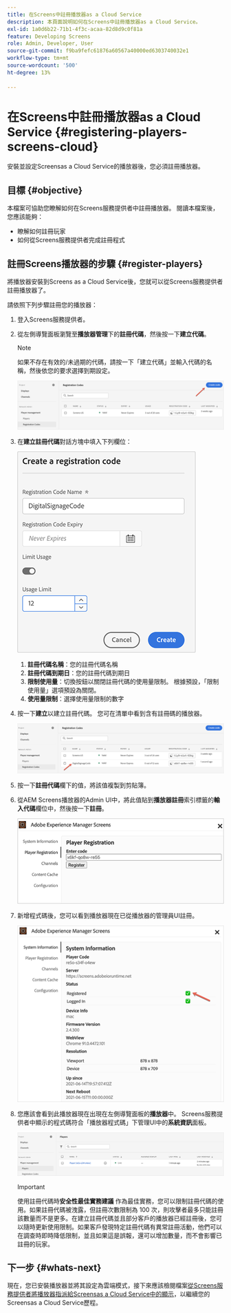 ```yaml
---
title: 在Screens中註冊播放器as a Cloud Service
description: 本頁面說明如何在Screens中註冊播放器as a Cloud Service。
exl-id: 1a0d6b22-71b1-4f3c-acaa-82d8d9c0f81a
feature: Developing Screens
role: Admin, Developer, User
source-git-commit: f9ba9fefc61876a60567a40000ed6303740032e1
workflow-type: tm+mt
source-wordcount: '500'
ht-degree: 13%

---
```


# 在Screens中註冊播放器as a Cloud Service {#registering-players-screens-cloud}

安裝並設定Screensas a Cloud Service的播放器後，您必須註冊播放器。

## 目標 {#objective}

本檔案可協助您瞭解如何在Screens服務提供者中註冊播放器。 閱讀本檔案後，您應該能夠：

* 瞭解如何註冊玩家
* 如何從Screens服務提供者完成註冊程式

## 註冊Screens播放器的步驟 {#register-players}

將播放器安裝到Screens as a Cloud Service後，您就可以從Screens服務提供者註冊播放器了。

請依照下列步驟註冊您的播放器：

1. 登入Screens服務提供者。

1. 從左側導覽面板瀏覽至&#x200B;**播放器管理**&#x200B;下的&#x200B;**註冊代碼**，然後按一下&#x200B;**建立代碼**。

   >[!NOTE]
   >如果不存在有效的/未過期的代碼，請按一下「建立代碼」並輸入代碼的名稱，然後依您的要求選擇到期設定。

   ![影像](/help/screens-cloud/assets/player/register-player1.png)

1. 在&#x200B;**建立註冊代碼**&#x200B;對話方塊中填入下列欄位：

   ![影像](/help/screens-cloud/assets/player/register-player2.png)

   1. **註冊代碼名稱**：您的註冊代碼名稱
   1. **註冊代碼到期日**：您的註冊代碼到期日
   1. **限制使用量**：切換按鈕以關閉註冊代碼的使用量限制。 根據預設，「限制使用量」選項預設為關閉。
   1. **使用量限制**：選擇使用量限制的數字

1. 按一下&#x200B;**建立**&#x200B;以建立註冊代碼。 您可在清單中看到含有註冊碼的播放器。

   ![影像](/help/screens-cloud/assets/player/register-player3.png)

1. 按一下&#x200B;**註冊代碼**&#x200B;欄下的值，將該值複製到剪貼簿。

1. 從AEM Screens播放器的Admin UI中，將此值貼到&#x200B;**播放器註冊**&#x200B;索引標籤的&#x200B;**輸入代碼**&#x200B;欄位中，然後按一下&#x200B;**註冊**。

   ![影像](/help/screens-cloud/assets/player/register-player4.png)


1. 新增程式碼後，您可以看到播放器現在已從播放器的管理員UI註冊。

   ![影像](/help/screens-cloud/assets/player/register-player5.png)

1. 您應該會看到此播放器現在出現在左側導覽面板的&#x200B;**播放器**&#x200B;中。 Screens服務提供者中顯示的程式碼符合「播放器程式碼」下管理UI中的&#x200B;**系統資訊**&#x200B;面板。

   ![影像](/help/screens-cloud/assets/player/register-player6.png)

   >[!IMPORTANT]
   >使用註冊代碼時&#x200B;**安全性最佳實務建議**
   >作為最佳實務，您可以限制註冊代碼的使用。如果註冊代碼被洩露，但註冊次數限制為 100 次，則攻擊者最多只能註冊該數量而不是更多。在建立註冊代碼並且部分客戶的播放器已經註冊後，您可以隨時更新使用限制。如果客戶發現特定註冊代碼有異常註冊活動，他們可以在調查時即時降低限制，並且如果這是誤報，還可以增加數量，而不會影響已註冊的玩家。


## 下一步 {#whats-next}

現在，您已安裝播放器並將其設定為雲端模式，接下來應該檢閱檔案[從Screens服務提供者將播放器指派給Screensas a Cloud Service中的顯示](/help/screens-cloud/managing-players-registration/assigning-player-display.md)，以繼續您的Screensas a Cloud Service歷程。
